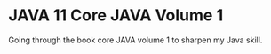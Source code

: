 # JAVA 11 Core JAVA Volume 1 
Going through the book core JAVA volume 1 to sharpen my Java skill.


